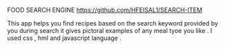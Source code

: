 FOOD SEARCH ENGINE
https://github.com/HFEISAL1/SEARCH-ITEM

This app helps you find recipes based on the search keyword provided by you during search it gives pictoral examples of any meal tyoe you like .
I used css , hml and javascript language .


